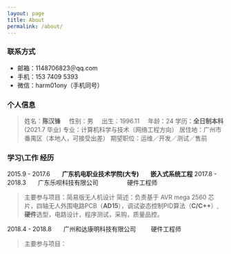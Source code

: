 ```yaml
---
layout: page
title: About
permalink: /about/
---
```

### 联系方式
- 邮箱：1148706823＠qq.com
- 手机：153 7409 5393
- 微信：harm01ony（手机同号）

### 个人信息
> 姓名：**陈汉锋** &nbsp; &nbsp; 性别：男 &nbsp; &nbsp; 出生：1996.11 &nbsp; &nbsp; 年龄：24
> 学历：**全日制本科**(2021.7 毕业) 
> 专业：计算机科学与技术（网络工程方向）
> 居住地：广州市番禺区（本地人，可接受出差）
> 期望职位：运维／开发／测试／售前

### 学习\工作 经历
2015.9 - 2017.6 &nbsp; &nbsp; &nbsp; **广东机电职业技术学院(大专) &nbsp; &nbsp; &nbsp; &nbsp;嵌入式系统工程**
2017.8 - 2018.3 &nbsp; &nbsp; &nbsp; 广东乐呗科技有限公司 &nbsp; &nbsp; &nbsp; &nbsp; &nbsp; &nbsp; &nbsp; &nbsp; 硬件工程师
> 主要参与项目：简易版无人机设计
> 简述：负责基于 AVR mega 2560 芯片，四轴无人外围电路PCB（**AD15**），调试姿态控制PID算法（**C/C++**）,**硬件**选型，电路设计，程序测试，采购，质量品控。

2018.4 - 2018.8 &nbsp; &nbsp; &nbsp; 广州和达康明科技有限公司 &nbsp; &nbsp;  &nbsp; &nbsp; 硬件工程师
> 主要参与项目：

<!--stackedit_data:
eyJoaXN0b3J5IjpbMTk3MDUxODkyMSwxNjI1NjMyNTQ1LC04NT
g5MjE1M119
-->